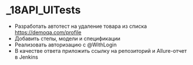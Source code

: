 # _18API_UITests

- Разработать автотест на удаление товара из списка https://demoqa.com/profile
- Добавить степы, модели и спецификации
- Реализовать авторизацию с @WithLogin
- В качестве ответа приложить ссылку на репозиторий и Allure-отчет в Jenkins